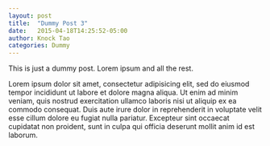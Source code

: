 ```yaml
---
layout: post
title:  "Dummy Post 3"
date:   2015-04-18T14:25:52-05:00
author: Knock Tao
categories: Dummy
---
```


This is just a dummy post. Lorem ipsum and all the rest.

Lorem ipsum dolor sit amet, consectetur adipisicing elit, sed do eiusmod
tempor incididunt ut labore et dolore magna aliqua. Ut enim ad minim veniam,
quis nostrud exercitation ullamco laboris nisi ut aliquip ex ea commodo
consequat. Duis aute irure dolor in reprehenderit in voluptate velit esse
cillum dolore eu fugiat nulla pariatur. Excepteur sint occaecat cupidatat non
proident, sunt in culpa qui officia deserunt mollit anim id est laborum.
